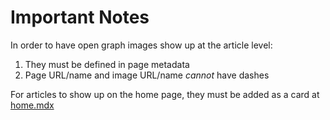 # Important Notes

In order to have open graph images show up at the article level:

1. They must be defined in page metadata
2. Page URL/name and image URL/name _cannot_ have dashes

For articles to show up on the home page, they must be added as a card at [home.mdx](/home.mdx)
